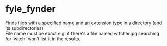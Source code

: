 # fyle_fynder
Finds files with a specified name and an extension type in a directory (and its subdirectories)  
File name must be exact e.g. if there's a file named witcher.jpg searching for 'witch' won't list it in the results.
